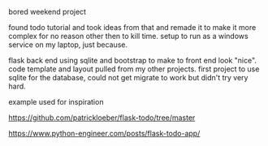 bored weekend project

found todo tutorial and took ideas from that and remade it to make it more complex for no reason other then to kill time. setup to run as a windows service on my laptop, just because.

flask back end using sqlite and bootstrap to make to front end look "nice". code template and layout pulled from my other projects. first project to use sqlite for the database, could not get migrate to work but didn't try very hard.

example used for inspiration 

https://github.com/patrickloeber/flask-todo/tree/master

https://www.python-engineer.com/posts/flask-todo-app/
